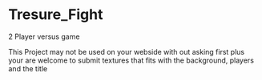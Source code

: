 # Tresure_Fight
2 Player versus game

This Project may not be used on your webside with out asking first
plus your are welcome to submit textures that fits with the background, players and the title
